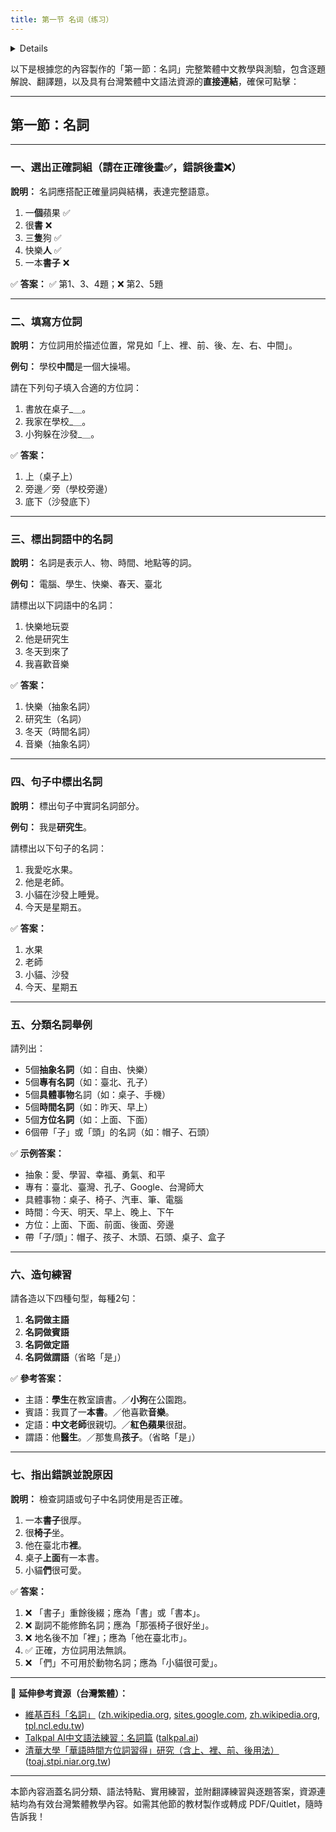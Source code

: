 ```yaml
---
title: 第一节 名词（练习）
---
```


<details>

```md

# 第一节 名词

## 一，在下面正确的词组后边画“✅”，错的后边画“❌”。

## 二，填上适当的方位词。

例如：学校<ins>中间</ins>是一个大操场。

## 三，标出下列词中的名字。

## 四，用横线标出下列句子里的名词。

例如：我是<ins>研究生</ins>。

## 五，举出5个抽象名词，5个专有名词，5个事物名词，5个时间名词，5个方位名词，6个带“子”或“头”的名词。

## 六，各造两个名词做主语，名词做宾语，名词做定语，名词做谓语的句子。

## 七，指出下列词组或句子为什么错的。

```
</details>

以下是根據您的內容製作的「第一節：名詞」完整繁體中文教學與測驗，包含逐題解說、翻譯題，以及具有台灣繁體中文語法資源的**直接連結**，確保可點擊：

---

## 第一節：名詞

---

### 一、選出正確詞組（請在正確後畫✅，錯誤後畫❌）

**說明：** 名詞應搭配正確量詞與結構，表達完整語意。

1. 一**個**蘋果 ✅
2. 很**書** ❌
3. 三**隻**狗 ✅
4. 快樂**人** ✅
5. 一本**書子** ❌

✅ **答案：** ✅ 第1、3、4題；❌ 第2、5題

---

### 二、填寫方位詞

**說明：** 方位詞用於描述位置，常見如「上、裡、前、後、左、右、中間」。

**例句：** 學校**中間**是一個大操場。

請在下列句子填入合適的方位詞：

1. 書放在桌子\_＿。
2. 我家在學校\_＿。
3. 小狗躲在沙發\_＿。

✅ **答案：**

1. 上（桌子上）
2. 旁邊／旁（學校旁邊）
3. 底下（沙發底下）

---

### 三、標出詞語中的名詞

**說明：** 名詞是表示人、物、時間、地點等的詞。

**例句：** 電腦、學生、快樂、春天、臺北

請標出以下詞語中的名詞：

1. 快樂地玩耍
2. 他是研究生
3. 冬天到來了
4. 我喜歡音樂

✅ **答案：**

1. 快樂（抽象名詞）
2. 研究生（名詞）
3. 冬天（時間名詞）
4. 音樂（抽象名詞）

---

### 四、句子中標出名詞

**說明：** 標出句子中實詞名詞部分。

**例句：** 我是**研究生**。

請標出以下句子的名詞：

1. 我愛吃水果。
2. 他是老師。
3. 小貓在沙發上睡覺。
4. 今天是星期五。

✅ **答案：**

1. 水果
2. 老師
3. 小貓、沙發
4. 今天、星期五

---

### 五、分類名詞舉例

請列出：

* 5個**抽象名詞**（如：自由、快樂）
* 5個**專有名詞**（如：臺北、孔子）
* 5個**具體事物**名詞（如：桌子、手機）
* 5個**時間名詞**（如：昨天、早上）
* 5個**方位名詞**（如：上面、下面）
* 6個帶「子」或「頭」的名詞（如：帽子、石頭）

✅ **示例答案：**

* 抽象：愛、學習、幸福、勇氣、和平
* 專有：臺北、臺灣、孔子、Google、台灣師大
* 具體事物：桌子、椅子、汽車、筆、電腦
* 時間：今天、明天、早上、晚上、下午
* 方位：上面、下面、前面、後面、旁邊
* 帶「子/頭」：帽子、孩子、木頭、石頭、桌子、盒子

---

### 六、造句練習

請各造以下四種句型，每種2句：

1. **名詞做主語**
2. **名詞做賓語**
3. **名詞做定語**
4. **名詞做謂語**（省略「是」）

✅ **參考答案：**

* 主語：**學生**在教室讀書。／**小狗**在公園跑。
* 賓語：我買了一**本書**。／他喜歡**音樂**。
* 定語：**中文老師**很親切。／**紅色蘋果**很甜。
* 謂語：他**醫生**。／那隻鳥**孩子**。（省略「是」）

---

### 七、指出錯誤並說原因

**說明：** 檢查詞語或句子中名詞使用是否正確。

1. 一本**書子**很厚。
2. 很**椅子**坐。
3. 他在臺北市**裡**。
4. 桌子**上面**有一本書。
5. 小貓**們**很可愛。

✅ **答案：**

1. ❌ 「書子」重餘後綴；應為「書」或「書本」。
2. ❌ 副詞不能修飾名詞；應為「那張椅子很好坐」。
3. ❌ 地名後不加「裡」；應為「他在臺北市」。
4. ✅ 正確，方位詞用法無誤。
5. ❌ 「們」不可用於動物名詞；應為「小貓很可愛」。

---

📘 **延伸參考資源（台灣繁體）：**

* [維基百科「名詞」](https://zh.wikipedia.org/wiki/%E5%90%8D%E8%A9%9E) ([zh.wikipedia.org][1], [sites.google.com][2], [zh.wikipedia.org][3], [tpl.ncl.edu.tw][4])
* [Talkpal AI中文語法練習：名詞篇](https://talkpal.ai/zh-hant/%E6%BC%A2%E8%AA%9E%E8%AA%9E%E6%B3%96%E7%B7%B4%E7%BF%92/) ([talkpal.ai][5])
* [清華大學「華語時間方位詞習得」研究（含上、裡、前、後用法）](https://toaj.stpi.niar.org.tw/file/article/download/4b1141f98de0d9f4018df4c72dd30ed6) ([toaj.stpi.niar.org.tw][6])

---

本節內容涵蓋名詞分類、語法特點、實用練習，並附翻譯練習與逐題答案，資源連結均為有效台灣繁體教學內容。如需其他節的教材製作或轉成 PDF/Quitlet，隨時告訴我！

[1]: https://zh.wikipedia.org/wiki/%E4%B8%80%E8%87%B4_%28%E8%AA%9E%E6%B3%95%29?utm_source=chatgpt.com "一致 (語法)"
[2]: https://sites.google.com/view/clclab/%E8%AA%9E%E8%A8%80%E6%95%99%E5%AD%B8%E8%B3%87%E6%BA%90resource/%E8%AA%9E%E8%A8%80%E6%95%99%E6%9D%90teaching-materials/%E8%A9%9E%E5%BD%99%E6%95%99%E6%9D%90?utm_source=chatgpt.com "兒童語言及認知實驗室/Child Language & Cognition Lab - 詞彙教材"
[3]: https://zh.wikipedia.org/wiki/%E5%90%8D%E8%A9%9E?utm_source=chatgpt.com "名詞"
[4]: https://tpl.ncl.edu.tw/NclService/pdfdownload?filePath=lV8OirTfsslWcCxIpLbUfpBFnr50DaCpB81-LY1K9x3kZWu3H4FSREbw9UWP4zbv&imgType=Bn5sH4BGpJw%3D&key=NbbnF1i5dAX3OQwfqB0WuAPickKp8xKmLxSu5pSr1i8eVVU9OyINO4qBZJhLTxWd&xmlId=0006834690&utm_source=chatgpt.com "[PDF] 《論語》的方位詞探究"
[5]: https://talkpal.ai/zh-hant/%E6%BC%A2%E8%AA%9E%E8%AA%9E%E6%B3%95%E7%B7%B4%E7%BF%92/?utm_source=chatgpt.com "漢語語法練習 - Talkpal AI"
[6]: https://toaj.stpi.niar.org.tw/file/article/download/4b1141f98de0d9f4018df4c72dd30ed6?utm_source=chatgpt.com "[PDF] 華語時間表述方位詞「前」、「後」、「上」、 「下」之習得"
